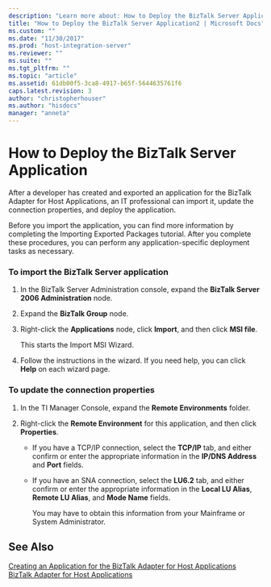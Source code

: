 ```yaml
---
description: "Learn more about: How to Deploy the BizTalk Server Application"
title: "How to Deploy the BizTalk Server Application2 | Microsoft Docs"
ms.custom: ""
ms.date: "11/30/2017"
ms.prod: "host-integration-server"
ms.reviewer: ""
ms.suite: ""
ms.tgt_pltfrm: ""
ms.topic: "article"
ms.assetid: 61db00f5-3ca8-4917-b65f-5644635761f6
caps.latest.revision: 3
author: "christopherhouser"
ms.author: "hisdocs"
manager: "anneta"
---
```

# How to Deploy the BizTalk Server Application
After a developer has created and exported an application for the BizTalk Adapter for Host Applications, an IT professional can import it, update the connection properties, and deploy the application.  
  
 Before you import the application, you can find more information by completing the Importing Exported Packages tutorial. After you complete these procedures, you can perform any application-specific deployment tasks as necessary.  
  
### To import the BizTalk Server application  
  
1.  In the BizTalk Server Administration console, expand the **BizTalk Server 2006 Administration** node.  
  
2.  Expand the **BizTalk Group** node.  
  
3.  Right-click the **Applications** node, click **Import**, and then click **MSI file**.  
  
     This starts the Import MSI Wizard.  
  
4.  Follow the instructions in the wizard. If you need help, you can click **Help** on each wizard page.  
  
### To update the connection properties  
  
1.  In the TI Manager Console, expand the **Remote Environments** folder.  
  
2.  Right-click the **Remote Environment** for this application, and then click **Properties**.  
  
    -   If you have a TCP/IP connection, select the **TCP/IP** tab, and either confirm or enter the appropriate information in the **IP/DNS Address** and **Port** fields.  
  
    -   If you have an SNA connection, select the **LU6.2** tab, and either confirm or enter the appropriate information in the **Local LU Alias**, **Remote LU Alias**, and **Mode Name** fields.  
  
         You may have to obtain this information from your Mainframe or System Administrator.  
  
## See Also  
 [Creating an Application for the BizTalk Adapter for Host Applications](../core/creating-an-application-for-the-biztalk-adapter-for-host-applications2.md)   
 [BizTalk Adapter for Host Applications](../core/biztalk-adapter-for-host-applications2.md)
